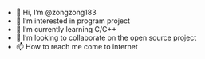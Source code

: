 - 👋 Hi, I’m @zongzong183
- 👀 I’m interested in program project
- 🌱 I’m currently learning C/C++
- 💞️ I’m looking to collaborate on the open source project
- 📫 How to reach me come to internet

<!---
zongzong183/zongzong183 is a ✨ special ✨ repository because its `README.md` (this file) appears on your GitHub profile.
You can click the Preview link to take a look at your changes.
--->
